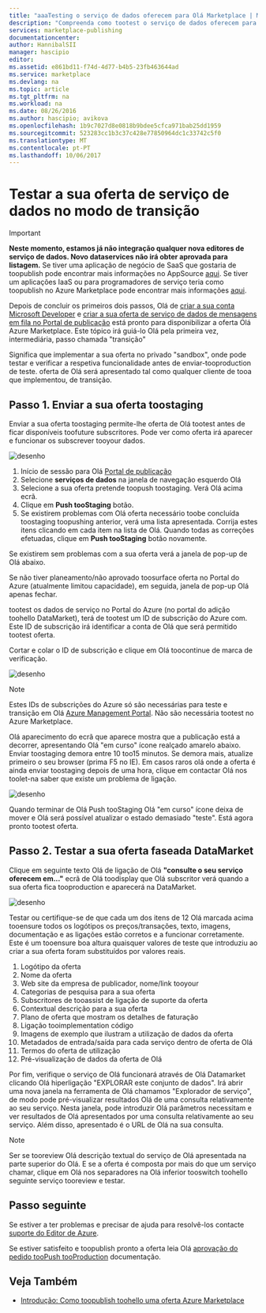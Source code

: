 ```yaml
---
title: "aaaTesting o serviço de dados oferecem para Olá Marketplace | Microsoft Docs"
description: "Compreenda como tootest o serviço de dados oferecem para Olá Azure Marketplace."
services: marketplace-publishing
documentationcenter: 
author: HannibalSII
manager: hascipio
editor: 
ms.assetid: e861bd11-f74d-4d77-b4b5-23fb463644ad
ms.service: marketplace
ms.devlang: na
ms.topic: article
ms.tgt_pltfrm: na
ms.workload: na
ms.date: 08/26/2016
ms.author: hascipio; avikova
ms.openlocfilehash: 1b9c7027d8e0818b9bdee5cfca971bab25dd1959
ms.sourcegitcommit: 523283cc1b3c37c428e77850964dc1c33742c5f0
ms.translationtype: MT
ms.contentlocale: pt-PT
ms.lasthandoff: 10/06/2017
---
```

# <a name="testing-your-data-service-offer-in-staging"></a>Testar a sua oferta de serviço de dados no modo de transição
> [!IMPORTANT]
> **Neste momento, estamos já não integração qualquer nova editores de serviço de dados. Novo dataservices não irá obter aprovada para listagem.** Se tiver uma aplicação de negócio de SaaS que gostaria de toopublish pode encontrar mais informações no AppSource [aqui](https://appsource.microsoft.com/partners). Se tiver um aplicações IaaS ou para programadores de serviço teria como toopublish no Azure Marketplace pode encontrar mais informações [aqui](https://azure.microsoft.com/marketplace/programs/certified/).
> 
> 

Depois de concluir os primeiros dois passos, Olá de [criar a sua conta Microsoft Developer](marketplace-publishing-accounts-creation-registration.md) e [criar a sua oferta de serviço de dados de mensagens em fila no Portal de publicação](marketplace-publishing-data-service-creation.md) está pronto para disponibilizar a oferta Olá Azure Marketplace. Este tópico irá guiá-lo Olá pela primeira vez, intermediária, passo chamada "transição"

Significa que implementar a sua oferta no privado "sandbox", onde pode testar e verificar a respetiva funcionalidade antes de enviar-tooproduction de teste. oferta de Olá será apresentado tal como qualquer cliente de tooa que implementou, de transição.

## <a name="step-1-pushing-your-offer-toostaging"></a>Passo 1. Enviar a sua oferta toostaging
Enviar a sua oferta toostaging permite-lhe oferta de Olá tootest antes de ficar disponíveis toofuture subscritores.  Pode ver como oferta irá aparecer e funcionar os subscrever tooyour dados.  

  ![desenho](media/marketplace-publishing-data-service-test-in-staging/step-1.1.png)

1. Início de sessão para Olá [Portal de publicação](https://publish.windowsazure.com)
2. Selecione **serviços de dados** na janela de navegação esquerdo Olá
3. Selecione a sua oferta pretende toopush toostaging. Verá Olá acima ecrã.
4. Clique em **Push tooStaging** botão.  
5. Se existirem problemas com Olá oferta necessário toobe concluída toostaging toopushing anterior, verá uma lista apresentada.  Corrija estes itens clicando em cada item na lista de Olá. Quando todas as correções efetuadas, clique em **Push tooStaging** botão novamente.

Se existirem sem problemas com a sua oferta verá a janela de pop-up de Olá abaixo.  

Se não tiver planeamento/não aprovado toosurface oferta no Portal do Azure (atualmente limitou capacidade), em seguida, janela de pop-up Olá apenas fechar.

tootest os dados de serviço no Portal do Azure (no portal do adição toohello DataMarket), terá de tootest um ID de subscrição do Azure com.  Este ID de subscrição irá identificar a conta de Olá que será permitido tootest oferta.  

Cortar e colar o ID de subscrição e clique em Olá toocontinue de marca de verificação.

  ![desenho](media/marketplace-publishing-data-service-test-in-staging/step-1.2.png)

> [!NOTE]
> Estes IDs de subscrições do Azure só são necessárias para teste e transição em Olá [Azure Management Portal](https://manage.windowsazure.com). Não são necessária tootest no Azure Marketplace.
> 
> 

Olá aparecimento do ecrã que aparece mostra que a publicação está a decorrer, apresentando Olá "em curso" ícone realçado amarelo abaixo. Enviar toostaging demora entre 10 too15 minutos.  Se demora mais, atualize primeiro o seu browser (prima F5 no IE).  Em casos raros olá onde a oferta é ainda enviar toostaging depois de uma hora, clique em contactar Olá nos toolet-na saber que existe um problema de ligação.

  ![desenho](media/marketplace-publishing-data-service-test-in-staging/step-1.3.png)

Quando terminar de Olá Push tooStaging Olá "em curso" ícone deixa de mover e Olá será possível atualizar o estado demasiado "teste".  Está agora pronto tootest oferta.  

## <a name="step-2-test-your-staged-offer-in-datamarket"></a>Passo 2. Testar a sua oferta faseada DataMarket
Clique em seguinte texto Olá de ligação de Olá **"consulte o seu serviço oferecem em..."** ecrã de Olá toodisplay que Olá subscritor verá quando a sua oferta fica tooproduction e aparecerá na DataMarket.

  ![desenho](media/marketplace-publishing-data-service-test-in-staging/step-2.2.png)

Testar ou certifique-se de que cada um dos itens de 12 Olá marcada acima tooensure todos os logótipos os preços/transações, texto, imagens, documentação e as ligações estão corretos e a funcionar corretamente.  Este é um tooensure boa altura quaisquer valores de teste que introduziu ao criar a sua oferta foram substituídos por valores reais.

1. Logótipo da oferta
2. Nome da oferta
3. Web site da empresa de publicador, nome/link tooyour
4. Categorias de pesquisa para a sua oferta
5. Subscritores de tooassist de ligação de suporte da oferta
6. Contextual descrição para a sua oferta
7. Plano de oferta que mostram os detalhes de faturação
8. Ligação tooimplementation código
9. Imagens de exemplo que ilustram a utilização de dados da oferta
10. Metadados de entrada/saída para cada serviço dentro de oferta de Olá
11. Termos do oferta de utilização
12. Pré-visualização de dados da oferta de Olá

Por fim, verifique o serviço de Olá funcionará através de Olá Datamarket clicando Olá hiperligação "EXPLORAR este conjunto de dados".  Irá abrir uma nova janela na ferramenta de Olá chamamos "Explorador de serviço", de modo pode pré-visualizar resultados Olá de uma consulta relativamente ao seu serviço.  Nesta janela, pode introduzir Olá parâmetros necessitam e ver resultados de Olá apresentados por uma consulta relativamente ao seu serviço.   Além disso, apresentado é o URL de Olá na sua consulta.  

> [!NOTE]
> Ser se tooreview Olá descrição textual do serviço de Olá apresentada na parte superior do Olá.  E se a oferta é composta por mais do que um serviço chamar, clique em Olá nos separadores na Olá inferior tooswitch toohello seguinte serviço tooreview e testar.
> 
> 

## <a name="next-step"></a>Passo seguinte
Se estiver a ter problemas e precisar de ajuda para resolvê-los contacte [suporte do Editor de Azure](http://go.microsoft.com/fwlink/?LinkId=272975).

Se estiver satisfeito e toopublish pronto a oferta leia Olá [aprovação do pedido tooPush tooProduction](marketplace-publishing-push-to-production.md) documentação.

## <a name="see-also"></a>Veja Também
* [Introdução: Como toopublish toohello uma oferta Azure Marketplace](marketplace-publishing-getting-started.md)

